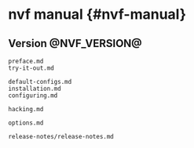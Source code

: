 # nvf manual {#nvf-manual}

## Version @NVF_VERSION@

```{=include=} preface
preface.md
try-it-out.md
```

```{=include=} parts
default-configs.md
installation.md
configuring.md
```

```{=include=} chapters
hacking.md
```

```{=include=} appendix html:into-file=//options.html
options.md
```

```{=include=} appendix html:into-file=//release-notes.html
release-notes/release-notes.md
```

